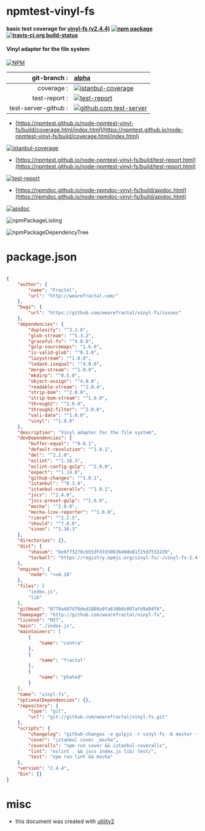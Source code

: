 # npmtest-vinyl-fs

#### basic test coverage for  [vinyl-fs (v2.4.4)](http://github.com/wearefractal/vinyl-fs)  [![npm package](https://img.shields.io/npm/v/npmtest-vinyl-fs.svg?style=flat-square)](https://www.npmjs.org/package/npmtest-vinyl-fs) [![travis-ci.org build-status](https://api.travis-ci.org/npmtest/node-npmtest-vinyl-fs.svg)](https://travis-ci.org/npmtest/node-npmtest-vinyl-fs)

#### Vinyl adapter for the file system

[![NPM](https://nodei.co/npm/vinyl-fs.png?downloads=true&downloadRank=true&stars=true)](https://www.npmjs.com/package/vinyl-fs)

| git-branch : | [alpha](https://github.com/npmtest/node-npmtest-vinyl-fs/tree/alpha)|
|--:|:--|
| coverage : | [![istanbul-coverage](https://npmtest.github.io/node-npmtest-vinyl-fs/build/coverage.badge.svg)](https://npmtest.github.io/node-npmtest-vinyl-fs/build/coverage.html/index.html)|
| test-report : | [![test-report](https://npmtest.github.io/node-npmtest-vinyl-fs/build/test-report.badge.svg)](https://npmtest.github.io/node-npmtest-vinyl-fs/build/test-report.html)|
| test-server-github : | [![github.com test-server](https://npmtest.github.io/node-npmtest-vinyl-fs/GitHub-Mark-32px.png)](https://npmtest.github.io/node-npmtest-vinyl-fs/build/app/index.html) | | build-artifacts : | [![build-artifacts](https://npmtest.github.io/node-npmtest-vinyl-fs/glyphicons_144_folder_open.png)](https://github.com/npmtest/node-npmtest-vinyl-fs/tree/gh-pages/build)|

- [https://npmtest.github.io/node-npmtest-vinyl-fs/build/coverage.html/index.html](https://npmtest.github.io/node-npmtest-vinyl-fs/build/coverage.html/index.html)

[![istanbul-coverage](https://npmtest.github.io/node-npmtest-vinyl-fs/build/screenCapture.buildCi.browser.%252Ftmp%252Fbuild%252Fcoverage.lib.html.png)](https://npmtest.github.io/node-npmtest-vinyl-fs/build/coverage.html/index.html)

- [https://npmtest.github.io/node-npmtest-vinyl-fs/build/test-report.html](https://npmtest.github.io/node-npmtest-vinyl-fs/build/test-report.html)

[![test-report](https://npmtest.github.io/node-npmtest-vinyl-fs/build/screenCapture.buildCi.browser.%252Ftmp%252Fbuild%252Ftest-report.html.png)](https://npmtest.github.io/node-npmtest-vinyl-fs/build/test-report.html)

- [https://npmdoc.github.io/node-npmdoc-vinyl-fs/build/apidoc.html](https://npmdoc.github.io/node-npmdoc-vinyl-fs/build/apidoc.html)

[![apidoc](https://npmdoc.github.io/node-npmdoc-vinyl-fs/build/screenCapture.buildCi.browser.%252Ftmp%252Fbuild%252Fapidoc.html.png)](https://npmdoc.github.io/node-npmdoc-vinyl-fs/build/apidoc.html)

![npmPackageListing](https://npmtest.github.io/node-npmtest-vinyl-fs/build/screenCapture.npmPackageListing.svg)

![npmPackageDependencyTree](https://npmtest.github.io/node-npmtest-vinyl-fs/build/screenCapture.npmPackageDependencyTree.svg)



# package.json

```json

{
    "author": {
        "name": "Fractal",
        "url": "http://wearefractal.com/"
    },
    "bugs": {
        "url": "https://github.com/wearefractal/vinyl-fs/issues"
    },
    "dependencies": {
        "duplexify": "^3.2.0",
        "glob-stream": "^5.3.2",
        "graceful-fs": "^4.0.0",
        "gulp-sourcemaps": "1.6.0",
        "is-valid-glob": "^0.3.0",
        "lazystream": "^1.0.0",
        "lodash.isequal": "^4.0.0",
        "merge-stream": "^1.0.0",
        "mkdirp": "^0.5.0",
        "object-assign": "^4.0.0",
        "readable-stream": "^2.0.4",
        "strip-bom": "^2.0.0",
        "strip-bom-stream": "^1.0.0",
        "through2": "^2.0.0",
        "through2-filter": "^2.0.0",
        "vali-date": "^1.0.0",
        "vinyl": "^1.0.0"
    },
    "description": "Vinyl adapter for the file system",
    "devDependencies": {
        "buffer-equal": "^0.0.1",
        "default-resolution": "^1.0.1",
        "del": "^2.2.0",
        "eslint": "^1.10.3",
        "eslint-config-gulp": "^2.0.0",
        "expect": "^1.14.0",
        "github-changes": "^1.0.1",
        "istanbul": "^0.3.0",
        "istanbul-coveralls": "^1.0.1",
        "jscs": "^2.4.0",
        "jscs-preset-gulp": "^1.0.0",
        "mocha": "^2.0.0",
        "mocha-lcov-reporter": "^1.0.0",
        "rimraf": "^2.2.5",
        "should": "^7.0.0",
        "sinon": "^1.10.3"
    },
    "directories": {},
    "dist": {
        "shasum": "be6ff3270cb55dfd7d3063640de81f25d7532239",
        "tarball": "https://registry.npmjs.org/vinyl-fs/-/vinyl-fs-2.4.4.tgz"
    },
    "engines": {
        "node": ">=0.10"
    },
    "files": [
        "index.js",
        "lib"
    ],
    "gitHead": "8779a407d76ded1880a9fa6300dc007afd9a94f6",
    "homepage": "http://github.com/wearefractal/vinyl-fs",
    "license": "MIT",
    "main": "./index.js",
    "maintainers": [
        {
            "name": "contra"
        },
        {
            "name": "fractal"
        },
        {
            "name": "phated"
        }
    ],
    "name": "vinyl-fs",
    "optionalDependencies": {},
    "repository": {
        "type": "git",
        "url": "git://github.com/wearefractal/vinyl-fs.git"
    },
    "scripts": {
        "changelog": "github-changes -o gulpjs -r vinyl-fs -b master -f ./CHANGELOG.md --order-semver --use-commit-body",
        "cover": "istanbul cover _mocha",
        "coveralls": "npm run cover && istanbul-coveralls",
        "lint": "eslint . && jscs index.js lib/ test/",
        "test": "npm run lint && mocha"
    },
    "version": "2.4.4",
    "bin": {}
}
```



# misc
- this document was created with [utility2](https://github.com/kaizhu256/node-utility2)
